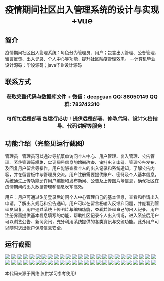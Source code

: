 <p><h1 align="center">疫情期间社区出入管理系统的设计与实现+vue</h1></p>

## 简介
疫情期间社区出入管理系统：角色分为管理员、用户；包含出入管理、公告管理、留言反馈、出入记录、个人中心等功能，提升社区防疫管理效率。    --计算机毕业设计源码；毕设源码；java毕业设计源码


## 联系方式
<p><h3 align="center">获取完整代码与数据库文件 + 微信：deepguan QQ: 86050149 QQ群: 783742310</h3></p>
<p><h3 align="center">可帮忙远程部署 包运行成功！提供远程部署、修改代码、设计文档指导、代码讲解等服务！</h3></p>

## 功能介绍（完整见运行截图）
管理员：管理员可以通过导航菜单访问个人中心、用户管理、出入管理、公告管理、系统管理等模块，实现居民信息的增删改查、审批出入申请、管理公告发布、及回复用户留言等操作。用户能够查看个人的出入记录和系统通知，了解公告内容，并在留言板中与管理员交流。用户注册需要提供账户、密码及个人基本信息，系统通过上传功能允许用户编辑和发布新闻、公告及上传图片等信息，确保社区在疫情期间的出入数据管理和信息发布高效。

用户：用户可通过注册登录后访问个人中心管理自己的基本信息，查看和申请出入申请，了解出入规范和公告通知。用户可以在留言板输入反馈和问题，并能看到管理员回复，用户通过系统上传图片与编辑功能，查看并管理自己的出入记录。用户注册界面提供基本信息填写的功能，帮助社区记录个人出入情况，进入系统后用户可以浏览公告、新闻资讯，充分利用系统提供的各类資訊与交流功能。此外用户可以随时退出帐户保障信息安全。


## 运行截图
![](img/001.jpg)
![](img/002.jpg)
![](img/003.jpg)
![](img/004.jpg)
![](img/005.jpg)
![](img/006.jpg)
![](img/007.jpg)
![](img/008.jpg)
![](img/009.jpg)
![](img/010.jpg)
![](img/011.jpg)
![](img/012.jpg)
![](img/013.jpg)
![](img/014.jpg)
![](img/015.jpg)
![](img/016.jpg)
![](img/017.jpg)
![](img/018.jpg)
![](img/019.jpg)
![](img/020.jpg)
![](img/021.jpg)
![](img/022.jpg)
![](img/023.jpg)
![](img/024.jpg)
![](img/025.jpg)
![](img/026.jpg)
![](img/027.jpg)
![](img/028.jpg)
![](img/029.jpg)
![](img/030.jpg)
![](img/031.jpg)
![](img/032.jpg)
![](img/033.jpg)
![](img/034.jpg)
![](img/035.jpg)
![](img/036.jpg)
![](img/037.jpg)
![](img/038.jpg)
![](img/039.jpg)
![](img/040.jpg)
![](img/041.jpg)
![](img/042.jpg)
![](img/043.jpg)
![](img/044.jpg)
![](img/045.jpg)
![](img/046.jpg)
![](img/047.jpg)
![](img/048.jpg)
![](img/049.jpg)
![](img/050.jpg)

<p>本代码来源于网络,仅供学习参考使用!</p>
